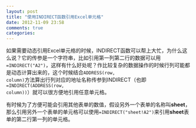 ```yaml
---
layout: post
title: "使用INDIRECT函数引用Excel单元格"
date: 2012-11-09 23:58
comments: true
categories: 
---
```


如果需要动态引用Excel单元格的时候，INDIRECT函数可以帮上大忙，为什么这么说？它的传参是一个字符串，比如引用第一列第二行的数据可以用<code>=INDIRECT("A2")</code>，这样有什么好处呢？作比较复杂的数据操作的时候行列可能都是动态计算出来的，这个时候结合<code>ADDRESS(row, column)</code>方法算出行列对应的地址名称传参到INDIRECT（也即<code>=INDIRECT(ADDRESS(row, column))</code>）就可以很方便地引用任意单元格。  

有时候为了方便可能会引用其他表单的数值，假设另外一个表单的名称叫**sheet**，那么引用另外一个表单的单元格可以使用<code>=INDIRECT("sheet!A2")</code>来引用**sheet**表单的第二行第一列的单元格。
